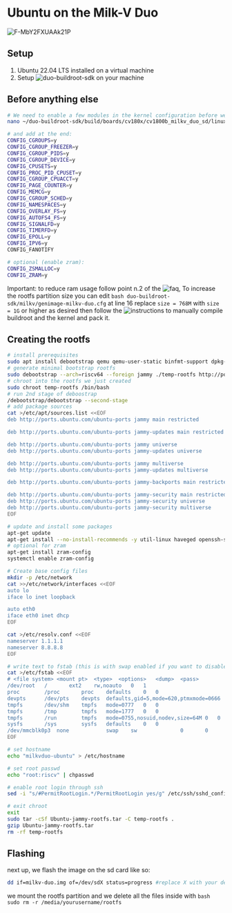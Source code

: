 # Ubuntu on the Milk-V Duo
![F-MbY2FXUAAk21P](https://github.com/bassusteur/milkv-duo-ubuntu/assets/42449683/3dcdbd84-12a6-4c86-969c-92a2e9e92496)

## Setup 
1. Ubuntu 22.04 LTS installed on a virtual machine
2. Setup ![duo-buildroot-sdk](https://github.com/milkv-duo/duo-buildroot-sdk#prepare-the-compilation-environment) on your machine

## Before anything else
```bash
# We need to enable a few modules in the kernel configuration before we can continue, so:
nano ~/duo-buildroot-sdk/build/boards/cv180x/cv1800b_milkv_duo_sd/linux/cvitek_cv1800b_milkv_duo_sd_defconfig

# and add at the end:
CONFIG_CGROUPS=y
CONFIG_CGROUP_FREEZER=y
CONFIG_CGROUP_PIDS=y
CONFIG_CGROUP_DEVICE=y
CONFIG_CPUSETS=y
CONFIG_PROC_PID_CPUSET=y
CONFIG_CGROUP_CPUACCT=y
CONFIG_PAGE_COUNTER=y
CONFIG_MEMCG=y
CONFIG_CGROUP_SCHED=y
CONFIG_NAMESPACES=y
CONFIG_OVERLAY_FS=y
CONFIG_AUTOFS4_FS=y
CONFIG_SIGNALFD=y
CONFIG_TIMERFD=y
CONFIG_EPOLL=y
CONFIG_IPV6=y
CONFIG_FANOTIFY

# optional (enable zram):
CONFIG_ZSMALLOC=y
CONFIG_ZRAM=y
```
Important: to reduce ram usage follow point n.2 of the ![faq](https://github.com/milkv-duo/duo-buildroot-sdk/tree/develop#faqs), 
To increase the rootfs partition size you can edit ```bash duo-buildroot-sdk/milkv/genimage-milkv-duo.cfg```
at line 16 replace ```size = 768M``` with ```size = 1G``` or higher as desired
then follow the ![instructions](https://github.com/milkv-duo/duo-buildroot-sdk#step-by-step-compilation) to manually compile buildroot and the kernel and pack it. 

## Creating the rootfs
```bash
# install prerequisites
sudo apt install debootstrap qemu qemu-user-static binfmt-support dpkg-cross --no-install-recommends
# generate minimal bootstrap rootfs
sudo debootstrap --arch=riscv64 --foreign jammy ./temp-rootfs http://ports.ubuntu.com/ubuntu-ports
# chroot into the rootfs we just created
sudo chroot temp-rootfs /bin/bash
# run 2nd stage of deboostrap
/debootstrap/debootstrap --second-stage
# add package sources
cat >/etc/apt/sources.list <<EOF
deb http://ports.ubuntu.com/ubuntu-ports jammy main restricted

deb http://ports.ubuntu.com/ubuntu-ports jammy-updates main restricted

deb http://ports.ubuntu.com/ubuntu-ports jammy universe
deb http://ports.ubuntu.com/ubuntu-ports jammy-updates universe

deb http://ports.ubuntu.com/ubuntu-ports jammy multiverse
deb http://ports.ubuntu.com/ubuntu-ports jammy-updates multiverse

deb http://ports.ubuntu.com/ubuntu-ports jammy-backports main restricted universe multiverse

deb http://ports.ubuntu.com/ubuntu-ports jammy-security main restricted
deb http://ports.ubuntu.com/ubuntu-ports jammy-security universe
deb http://ports.ubuntu.com/ubuntu-ports jammy-security multiverse
EOF

# update and install some packages
apt-get update
apt-get install --no-install-recommends -y util-linux haveged openssh-server systemd kmod initramfs-tools conntrack ebtables ethtool iproute2 iptables mount socat ifupdown iputils-ping vim dhcpcd5 neofetch sudo chrony
# optional for zram
apt-get install zram-config
systemctl enable zram-config

# Create base config files
mkdir -p /etc/network
cat >>/etc/network/interfaces <<EOF
auto lo
iface lo inet loopback

auto eth0
iface eth0 inet dhcp
EOF

cat >/etc/resolv.conf <<EOF
nameserver 1.1.1.1
nameserver 8.8.8.8
EOF

# write text to fstab (this is with swap enabled if you want to disable it just put a # before the swap line)
cat >/etc/fstab <<EOF
# <file system>	<mount pt>	<type>	<options>	<dump>	<pass>
/dev/root	/		ext2	rw,noauto	0	1
proc		/proc		proc	defaults	0	0
devpts		/dev/pts	devpts	defaults,gid=5,mode=620,ptmxmode=0666	0	0
tmpfs		/dev/shm	tmpfs	mode=0777	0	0
tmpfs		/tmp		tmpfs	mode=1777	0	0
tmpfs		/run		tmpfs	mode=0755,nosuid,nodev,size=64M	0	0
sysfs		/sys		sysfs	defaults	0	0
/dev/mmcblk0p3  none            swap    sw              0       0
EOF

# set hostname
echo "milkvduo-ubuntu" > /etc/hostname

# set root passwd
echo "root:riscv" | chpasswd

# enable root login through ssh
sed -i "s/#PermitRootLogin.*/PermitRootLogin yes/g" /etc/ssh/sshd_config

# exit chroot
exit
sudo tar -cSf Ubuntu-jammy-rootfs.tar -C temp-rootfs .
gzip Ubuntu-jammy-rootfs.tar
rm -rf temp-rootfs

```
## Flashing
next up, we flash the image on the sd card like so:
```bash
dd if=milkv-duo.img of=/dev/sdX status=progress #replace X with your device name
```
we mount the rootfs partition and we delete all the files inside with ```bash sudo rm -r /media/yourusername/rootfs```
